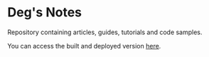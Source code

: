 # Deg's Notes
Repository containing articles, guides, tutorials and code samples. 

You can access the built and deployed version [here](https://degiorgimarcello.github.io/degs-notes/). 
